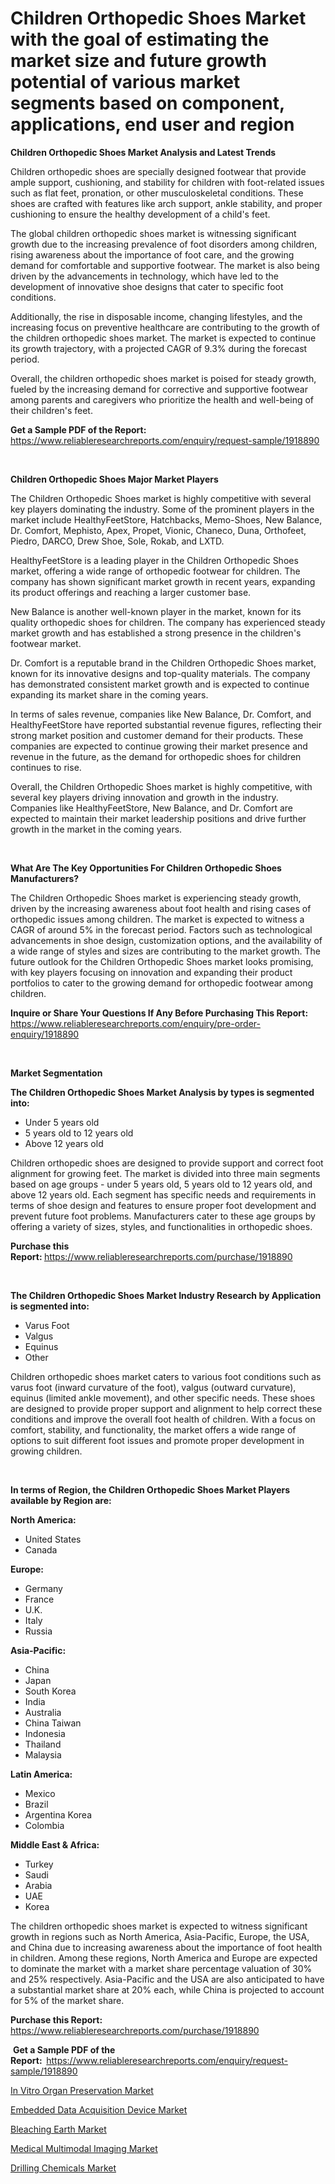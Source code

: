 <p><h1>Children Orthopedic Shoes Market with the goal of estimating the market size and future growth potential of various market segments based on component, applications, end user and region</h1></p><p><strong>Children Orthopedic Shoes Market Analysis and Latest Trends</strong></p>
<p><p>Children orthopedic shoes are specially designed footwear that provide ample support, cushioning, and stability for children with foot-related issues such as flat feet, pronation, or other musculoskeletal conditions. These shoes are crafted with features like arch support, ankle stability, and proper cushioning to ensure the healthy development of a child's feet.</p><p>The global children orthopedic shoes market is witnessing significant growth due to the increasing prevalence of foot disorders among children, rising awareness about the importance of foot care, and the growing demand for comfortable and supportive footwear. The market is also being driven by the advancements in technology, which have led to the development of innovative shoe designs that cater to specific foot conditions.</p><p>Additionally, the rise in disposable income, changing lifestyles, and the increasing focus on preventive healthcare are contributing to the growth of the children orthopedic shoes market. The market is expected to continue its growth trajectory, with a projected CAGR of 9.3% during the forecast period.</p><p>Overall, the children orthopedic shoes market is poised for steady growth, fueled by the increasing demand for corrective and supportive footwear among parents and caregivers who prioritize the health and well-being of their children's feet.</p></p>
<p><strong>Get a Sample PDF of the Report:&nbsp;</strong> <a href="https://www.reliableresearchreports.com/enquiry/request-sample/1918890">https://www.reliableresearchreports.com/enquiry/request-sample/1918890</a></p>
<p>&nbsp;</p>
<p><strong>Children Orthopedic Shoes Major Market Players</strong></p>
<p><p>The Children Orthopedic Shoes market is highly competitive with several key players dominating the industry. Some of the prominent players in the market include HealthyFeetStore, Hatchbacks, Memo-Shoes, New Balance, Dr. Comfort, Mephisto, Apex, Propet, Vionic, Chaneco, Duna, Orthofeet, Piedro, DARCO, Drew Shoe, Sole, Rokab, and LXTD.</p><p>HealthyFeetStore is a leading player in the Children Orthopedic Shoes market, offering a wide range of orthopedic footwear for children. The company has shown significant market growth in recent years, expanding its product offerings and reaching a larger customer base.</p><p>New Balance is another well-known player in the market, known for its quality orthopedic shoes for children. The company has experienced steady market growth and has established a strong presence in the children's footwear market.</p><p>Dr. Comfort is a reputable brand in the Children Orthopedic Shoes market, known for its innovative designs and top-quality materials. The company has demonstrated consistent market growth and is expected to continue expanding its market share in the coming years.</p><p>In terms of sales revenue, companies like New Balance, Dr. Comfort, and HealthyFeetStore have reported substantial revenue figures, reflecting their strong market position and customer demand for their products. These companies are expected to continue growing their market presence and revenue in the future, as the demand for orthopedic shoes for children continues to rise.</p><p>Overall, the Children Orthopedic Shoes market is highly competitive, with several key players driving innovation and growth in the industry. Companies like HealthyFeetStore, New Balance, and Dr. Comfort are expected to maintain their market leadership positions and drive further growth in the market in the coming years.</p></p>
<p>&nbsp;</p>
<p><strong>What Are The Key Opportunities For Children Orthopedic Shoes Manufacturers?</strong></p>
<p><p>The Children Orthopedic Shoes market is experiencing steady growth, driven by the increasing awareness about foot health and rising cases of orthopedic issues among children. The market is expected to witness a CAGR of around 5% in the forecast period. Factors such as technological advancements in shoe design, customization options, and the availability of a wide range of styles and sizes are contributing to the market growth. The future outlook for the Children Orthopedic Shoes market looks promising, with key players focusing on innovation and expanding their product portfolios to cater to the growing demand for orthopedic footwear among children.</p></p>
<p><strong>Inquire or Share Your Questions If Any Before Purchasing This Report:</strong> <a href="https://www.reliableresearchreports.com/enquiry/pre-order-enquiry/1918890">https://www.reliableresearchreports.com/enquiry/pre-order-enquiry/1918890</a></p>
<p>&nbsp;</p>
<p><strong>Market Segmentation</strong></p>
<p><strong>The Children Orthopedic Shoes Market Analysis by types is segmented into:</strong></p>
<p><ul><li>Under 5 years old</li><li>5 years old to 12 years old</li><li>Above 12 years old</li></ul></p>
<p><p>Children orthopedic shoes are designed to provide support and correct foot alignment for growing feet. The market is divided into three main segments based on age groups - under 5 years old, 5 years old to 12 years old, and above 12 years old. Each segment has specific needs and requirements in terms of shoe design and features to ensure proper foot development and prevent future foot problems. Manufacturers cater to these age groups by offering a variety of sizes, styles, and functionalities in orthopedic shoes.</p></p>
<p><strong>Purchase this Report:&nbsp;</strong><a href="https://www.reliableresearchreports.com/purchase/1918890">https://www.reliableresearchreports.com/purchase/1918890</a></p>
<p>&nbsp;</p>
<p><strong>The Children Orthopedic Shoes Market Industry Research by Application is segmented into:</strong></p>
<p><ul><li>Varus Foot</li><li>Valgus</li><li>Equinus</li><li>Other</li></ul></p>
<p><p>Children orthopedic shoes market caters to various foot conditions such as varus foot (inward curvature of the foot), valgus (outward curvature), equinus (limited ankle movement), and other specific needs. These shoes are designed to provide proper support and alignment to help correct these conditions and improve the overall foot health of children. With a focus on comfort, stability, and functionality, the market offers a wide range of options to suit different foot issues and promote proper development in growing children.</p></p>
<p>&nbsp;</p>
<p><strong>In terms of Region, the Children Orthopedic Shoes Market Players available by Region are:</strong></p>
<p>
    <p> <strong> North America: </strong>
        <ul>
            <li>United States</li>
            <li>Canada</li>
        </ul>
        </p> 
    <p> <strong> Europe: </strong>
        <ul>
            <li>Germany</li>
            <li>France</li>
            <li>U.K.</li>
            <li>Italy</li>
            <li>Russia</li>
        </ul>
        </p> 
    <p> <strong> Asia-Pacific: </strong>
        <ul>
            <li>China</li>
            <li>Japan</li>
            <li>South Korea</li>
            <li>India</li>
            <li>Australia</li>
            <li>China Taiwan</li>
            <li>Indonesia</li>
            <li>Thailand</li>
            <li>Malaysia</li>
        </ul>
        </p> 
    <p> <strong> Latin America: </strong>
        <ul>
            <li>Mexico</li>
            <li>Brazil</li>
            <li>Argentina Korea</li>
            <li>Colombia</li>
        </ul>
        </p> 
    <p> <strong> Middle East & Africa: </strong>
        <ul>
            <li>Turkey</li>
            <li>Saudi</li>
            <li>Arabia</li>
            <li>UAE</li>
            <li>Korea</li>
        </ul>
    </p>
    </p>
<p><p>The children orthopedic shoes market is expected to witness significant growth in regions such as North America, Asia-Pacific, Europe, the USA, and China due to increasing awareness about the importance of foot health in children. Among these regions, North America and Europe are expected to dominate the market with a market share percentage valuation of 30% and 25% respectively. Asia-Pacific and the USA are also anticipated to have a substantial market share at 20% each, while China is projected to account for 5% of the market share.</p></p>
<p><strong>Purchase this Report: </strong><a href="https://www.reliableresearchreports.com/purchase/1918890">https://www.reliableresearchreports.com/purchase/1918890</a></p>
<p>&nbsp;<strong>Get a Sample PDF of the Report:&nbsp;&nbsp;</strong><a href="https://www.reliableresearchreports.com/enquiry/request-sample/1918890">https://www.reliableresearchreports.com/enquiry/request-sample/1918890</a></p>
<p><strong></strong></p>
<p><p><a href="https://military-diascia-e68.notion.site/In-Vitro-Organ-Preservation-Market-Size-Growth-and-Forecast-from-2024-2031-d1b8e94080a4481da7f0d7b9ce8b9251">In Vitro Organ Preservation Market</a></p><p><a href="https://sudsy-motorcycle-bbc.notion.site/Embedded-Data-Acquisition-Device-Market-Size-Market-Share-and-Global-Market-Analysis-Report-2024--98106aa336b24bcc856ccf45276ec3ef">Embedded Data Acquisition Device Market</a></p><p><a href="https://view.publitas.com/reportprime-1/bleaching-earth-market-offers-provide-insightful-data-for-the-time-period-from-2024-to-2031-and-also-provide-analysis-based-on-application-type-and-region/">Bleaching Earth Market</a></p><p><a href="https://meowing-canidae-761.notion.site/Medical-Multimodal-Imaging-Market-A-Comprehensive-Report-of-its-Market-Share-Growth-Trends-2024--9752a853db7c498793e78311b7fddf2d">Medical Multimodal Imaging Market</a></p><p><a href="https://view.publitas.com/reportprime-1/drilling-chemicals-market-size-global-industry-overview-market-segmentation-and-forecast-2024-to-2031/">Drilling Chemicals Market</a></p></p>
